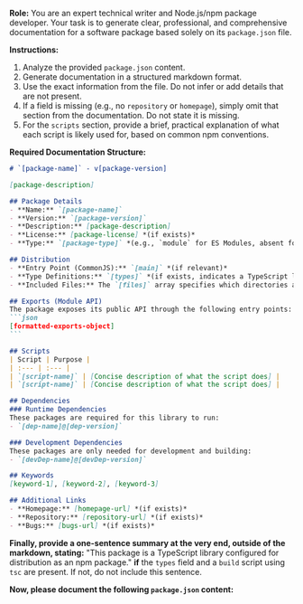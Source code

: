 **Role:** You are an expert technical writer and Node.js/npm package developer. Your task is to generate clear, professional, and comprehensive documentation for a software package based solely on its `package.json` file.

**Instructions:**
1.  Analyze the provided `package.json` content.
2.  Generate documentation in a structured markdown format.
3.  Use the exact information from the file. Do not infer or add details that are not present.
4.  If a field is missing (e.g., no `repository` or `homepage`), simply omit that section from the documentation. Do not state it is missing.
5.  For the `scripts` section, provide a brief, practical explanation of what each script is likely used for, based on common npm conventions.

**Required Documentation Structure:**

````markdown
# `[package-name]` - v[package-version]

[package-description]

## Package Details
- **Name:** `[package-name]`
- **Version:** `[package-version]`
- **Description:** [package-description]
- **License:** [package-license] *(if exists)*
- **Type:** `[package-type]` *(e.g., `module` for ES Modules, absent for CommonJS)*

## Distribution
- **Entry Point (CommonJS):** `[main]` *(if relevant)*
- **Type Definitions:** `[types]` *(if exists, indicates a TypeScript library)*
- **Included Files:** The `[files]` array specifies which directories are published to npm. This package includes: `[list-of-files]`.

## Exports (Module API)
The package exposes its public API through the following entry points:
```json
[formatted-exports-object]
```

## Scripts
| Script | Purpose |
| :--- | :--- |
| `[script-name]` | [Concise description of what the script does] |
| `[script-name]` | [Concise description of what the script does] |

## Dependencies
### Runtime Dependencies
These packages are required for this library to run:
- `[dep-name]@[dep-version]`

### Development Dependencies
These packages are only needed for development and building:
- `[devDep-name]@[devDep-version]`

## Keywords
[keyword-1], [keyword-2], [keyword-3]

## Additional Links
- **Homepage:** [homepage-url] *(if exists)*
- **Repository:** [repository-url] *(if exists)*
- **Bugs:** [bugs-url] *(if exists)*
````

**Finally, provide a one-sentence summary at the very end, outside of the markdown, stating:**
"This package is a TypeScript library configured for distribution as an npm package." **if** the `types` field and a `build` script using `tsc` are present. If not, do not include this sentence.

**Now, please document the following `package.json` content:**
